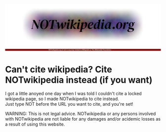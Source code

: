 ![logo](https://github.com/c3nn/notwikipedia/blob/main/assets/logo1500x400.png)
![warning banner](https://github.com/c3nn/notwikipedia/blob/main/assets/warningBanner1500x20.png)
# Can't cite wikipedia? Cite NOTwikipedia instead (if you want)

I got a little anoyed one day when I was told I couldn't cite a locked wikipedia page, so I made NOTwikipedia to cite instead.<br>
Just type NOT before the URL you want to cite, and you're set!

WARNING: This is not legal advice. NOTwikipedia or any persons involved with NOTwikipedia are not liable for any damages and/or acidemic losses as a result of using this website.
